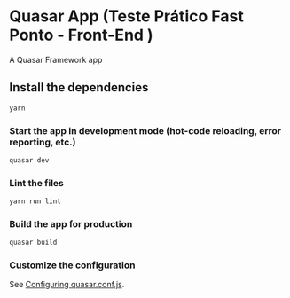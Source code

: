 # Quasar App (Teste Prático Fast Ponto - Front-End )

A Quasar Framework app

## Install the dependencies
```css
yarn
```

### Start the app in development mode (hot-code reloading, error reporting, etc.)
```css
quasar dev
```

### Lint the files
```css
yarn run lint
```

### Build the app for production
```css
quasar build
```

### Customize the configuration
See [Configuring quasar.conf.js](https://quasar.dev/quasar-cli/quasar-conf-js).
